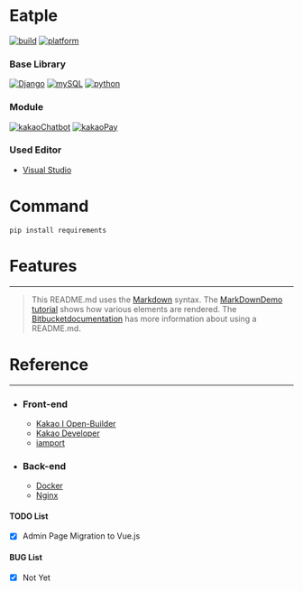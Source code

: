 
# **Eatple**

[![build](https://img.shields.io/badge/build-passing-brightgreen.svg)](https://bitbucket.org/xengiennering/sn3d-project)  [![platform](https://img.shields.io/badge/platform-linux-lightgrey.svg)]()
### **Base Library**
[![Django](https://img.shields.io/badge/django-2.2.10-brightgreen.svg)]() [![mySQL](https://img.shields.io/badge/mySQL-5.7.30-brightgreen.svg)]() [![python](https://img.shields.io/badge/python-3.6.9-brightgreen.svg)](https://github.com/pyenv/pyenv)

### **Module**
 [![kakaoChatbot](https://img.shields.io/badge/kakao-2.0-brightgreen.svg)]() [![kakaoPay](https://img.shields.io/badge/kakaoPay-1.0-brightgreen.svg)]()

### **Used Editor**

- [Visual Studio](https://code.visualstudio.com/)

# Command
```
pip install requirements
```

# **Features**
---

> This README.md uses the [Markdown](http://daringfireball.net/projects/markdown/) syntax. The [MarkDownDemo tutorial](https://bitbucket.org/tutorials/markdowndemo) shows how various elements are rendered. The [Bitbucketdocumentation](https://confluence.atlassian.com/bitbucket/readme-content-221449772.html) has more information about using a README.md.

# **Reference**
---
* ### Front-end
    - [Kakao I Open-Builder](https://i.kakao.com/docs/getting-started-overview#)
    - [Kakao Developer](https://developers.kakao.com/)
    - [iamport](https://www.iamport.kr/getstarted)
    
* ### Back-end
    - [Docker](https://docs.docker.com/engine/reference/commandline/cli/)
    - [Nginx](https://nginx.org/en/)

#### TODO List
- [X] Admin Page Migration to Vue.js


#### BUG List
- [X] Not Yet
